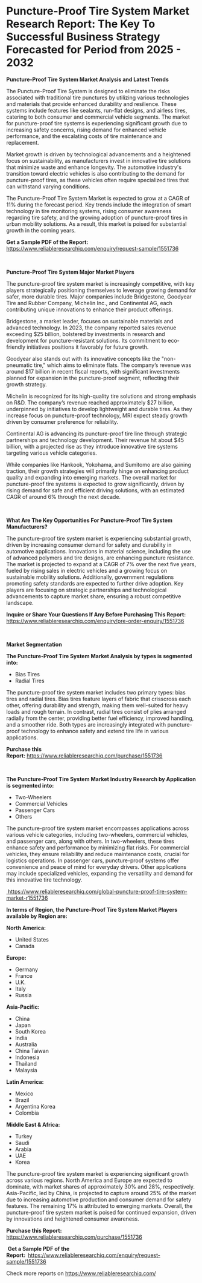 <p><h1>Puncture-Proof Tire System Market Research Report: The Key To Successful Business Strategy Forecasted for Period from 2025 - 2032</h1></p><p><strong>Puncture-Proof Tire System Market Analysis and Latest Trends</strong></p>
<p><p>The Puncture-Proof Tire System is designed to eliminate the risks associated with traditional tire punctures by utilizing various technologies and materials that provide enhanced durability and resilience. These systems include features like sealants, run-flat designs, and airless tires, catering to both consumer and commercial vehicle segments. The market for puncture-proof tire systems is experiencing significant growth due to increasing safety concerns, rising demand for enhanced vehicle performance, and the escalating costs of tire maintenance and replacement.</p><p>Market growth is driven by technological advancements and a heightened focus on sustainability, as manufacturers invest in innovative tire solutions that minimize waste and enhance longevity. The automotive industry's transition toward electric vehicles is also contributing to the demand for puncture-proof tires, as these vehicles often require specialized tires that can withstand varying conditions.</p><p>The Puncture-Proof Tire System Market is expected to grow at a CAGR of 11% during the forecast period. Key trends include the integration of smart technology in tire monitoring systems, rising consumer awareness regarding tire safety, and the growing adoption of puncture-proof tires in urban mobility solutions. As a result, this market is poised for substantial growth in the coming years.</p></p>
<p><strong>Get a Sample PDF of the Report:&nbsp;</strong> <a href="https://www.reliableresearchiq.com/enquiry/request-sample/1551736?utm_campaign=2224&utm_medium=2&utm_source=Github&utm_content=ia&utm_term=01022025&utm_id=puncture-proof-tire-system">https://www.reliableresearchiq.com/enquiry/request-sample/1551736</a></p>
<p>&nbsp;</p>
<p><strong>Puncture-Proof Tire System Major Market Players</strong></p>
<p><p>The puncture-proof tire system market is increasingly competitive, with key players strategically positioning themselves to leverage growing demand for safer, more durable tires. Major companies include Bridgestone, Goodyear Tire and Rubber Company, Michelin Inc., and Continental AG, each contributing unique innovations to enhance their product offerings.</p><p>Bridgestone, a market leader, focuses on sustainable materials and advanced technology. In 2023, the company reported sales revenue exceeding $25 billion, bolstered by investments in research and development for puncture-resistant solutions. Its commitment to eco-friendly initiatives positions it favorably for future growth.</p><p>Goodyear also stands out with its innovative concepts like the "non-pneumatic tire," which aims to eliminate flats. The company’s revenue was around $17 billion in recent fiscal reports, with significant investments planned for expansion in the puncture-proof segment, reflecting their growth strategy.</p><p>Michelin is recognized for its high-quality tire solutions and strong emphasis on R&D. The company’s revenue reached approximately $27 billion, underpinned by initiatives to develop lightweight and durable tires. As they increase focus on puncture-proof technology, MRI expect steady growth driven by consumer preference for reliability.</p><p>Continental AG is advancing its puncture-proof tire line through strategic partnerships and technology development. Their revenue hit about $45 billion, with a projected rise as they introduce innovative tire systems targeting various vehicle categories.</p><p>While companies like Hankook, Yokohama, and Sumitomo are also gaining traction, their growth strategies will primarily hinge on enhancing product quality and expanding into emerging markets. The overall market for puncture-proof tire systems is expected to grow significantly, driven by rising demand for safe and efficient driving solutions, with an estimated CAGR of around 6% through the next decade.</p></p>
<p>&nbsp;</p>
<p><strong>What Are The Key Opportunities For Puncture-Proof Tire System Manufacturers?</strong></p>
<p><p>The puncture-proof tire system market is experiencing substantial growth, driven by increasing consumer demand for safety and durability in automotive applications. Innovations in material science, including the use of advanced polymers and tire designs, are enhancing puncture resistance. The market is projected to expand at a CAGR of 7% over the next five years, fueled by rising sales in electric vehicles and a growing focus on sustainable mobility solutions. Additionally, government regulations promoting safety standards are expected to further drive adoption. Key players are focusing on strategic partnerships and technological advancements to capture market share, ensuring a robust competitive landscape.</p></p>
<p><strong>Inquire or Share Your Questions If Any Before Purchasing This Report:</strong> <a href="https://www.reliableresearchiq.com/enquiry/pre-order-enquiry/1551736?utm_campaign=2224&utm_medium=2&utm_source=Github&utm_content=ia&utm_term=01022025&utm_id=puncture-proof-tire-system">https://www.reliableresearchiq.com/enquiry/pre-order-enquiry/1551736</a></p>
<p>&nbsp;</p>
<p><strong>Market Segmentation</strong></p>
<p><strong>The Puncture-Proof Tire System Market Analysis by types is segmented into:</strong></p>
<p><ul><li>Bias Tires</li><li>Radial Tires</li></ul></p>
<p><p>The puncture-proof tire system market includes two primary types: bias tires and radial tires. Bias tires feature layers of fabric that crisscross each other, offering durability and strength, making them well-suited for heavy loads and rough terrain. In contrast, radial tires consist of plies arranged radially from the center, providing better fuel efficiency, improved handling, and a smoother ride. Both types are increasingly integrated with puncture-proof technology to enhance safety and extend tire life in various applications.</p></p>
<p><strong>Purchase this Report:&nbsp;</strong><a href="https://www.reliableresearchiq.com/purchase/1551736?utm_campaign=2224&utm_medium=2&utm_source=Github&utm_content=ia&utm_term=01022025&utm_id=puncture-proof-tire-system">https://www.reliableresearchiq.com/purchase/1551736</a></p>
<p>&nbsp;</p>
<p><strong>The Puncture-Proof Tire System Market Industry Research by Application is segmented into:</strong></p>
<p><ul><li>Two-Wheelers</li><li>Commercial Vehicles</li><li>Passenger Cars</li><li>Others</li></ul></p>
<p><p>The puncture-proof tire system market encompasses applications across various vehicle categories, including two-wheelers, commercial vehicles, and passenger cars, along with others. In two-wheelers, these tires enhance safety and performance by minimizing flat risks. For commercial vehicles, they ensure reliability and reduce maintenance costs, crucial for logistics operations. In passenger cars, puncture-proof systems offer convenience and peace of mind for everyday drivers. Other applications may include specialized vehicles, expanding the versatility and demand for this innovative tire technology.</p></p>
<p><a href="https://www.reliableresearchiq.com/global-puncture-proof-tire-system-market-r1551736?utm_campaign=2224&utm_medium=2&utm_source=Github&utm_content=ia&utm_term=01022025&utm_id=puncture-proof-tire-system">&nbsp;https://www.reliableresearchiq.com/global-puncture-proof-tire-system-market-r1551736</a></p>
<p><strong>In terms of Region, the Puncture-Proof Tire System Market Players available by Region are:</strong></p>
<p>
    <p> <strong> North America: </strong>
        <ul>
            <li>United States</li>
            <li>Canada</li>
        </ul>
        </p> 
    <p> <strong> Europe: </strong>
        <ul>
            <li>Germany</li>
            <li>France</li>
            <li>U.K.</li>
            <li>Italy</li>
            <li>Russia</li>
        </ul>
        </p> 
    <p> <strong> Asia-Pacific: </strong>
        <ul>
            <li>China</li>
            <li>Japan</li>
            <li>South Korea</li>
            <li>India</li>
            <li>Australia</li>
            <li>China Taiwan</li>
            <li>Indonesia</li>
            <li>Thailand</li>
            <li>Malaysia</li>
        </ul>
        </p> 
    <p> <strong> Latin America: </strong>
        <ul>
            <li>Mexico</li>
            <li>Brazil</li>
            <li>Argentina Korea</li>
            <li>Colombia</li>
        </ul>
        </p> 
    <p> <strong> Middle East & Africa: </strong>
        <ul>
            <li>Turkey</li>
            <li>Saudi</li>
            <li>Arabia</li>
            <li>UAE</li>
            <li>Korea</li>
        </ul>
    </p>
    </p>
<p><p>The puncture-proof tire system market is experiencing significant growth across various regions. North America and Europe are expected to dominate, with market shares of approximately 30% and 28%, respectively. Asia-Pacific, led by China, is projected to capture around 25% of the market due to increasing automotive production and consumer demand for safety features. The remaining 17% is attributed to emerging markets. Overall, the puncture-proof tire system market is poised for continued expansion, driven by innovations and heightened consumer awareness.</p></p>
<p><strong>Purchase this Report: </strong><a href="https://www.reliableresearchiq.com/purchase/1551736?utm_campaign=2224&utm_medium=2&utm_source=Github&utm_content=ia&utm_term=01022025&utm_id=puncture-proof-tire-system">https://www.reliableresearchiq.com/purchase/1551736</a></p>
<p>&nbsp;<strong>Get a Sample PDF of the Report:&nbsp;&nbsp;</strong><a href="https://www.reliableresearchiq.com/enquiry/request-sample/1551736?utm_campaign=2224&utm_medium=2&utm_source=Github&utm_content=ia&utm_term=01022025&utm_id=puncture-proof-tire-system">https://www.reliableresearchiq.com/enquiry/request-sample/1551736</a></p>
<p><strong></strong></p>
<p>Check more reports on <a href="https://www.reliableresearchiq.com/?utm_campaign=2224&utm_medium=2&utm_source=Github&utm_content=ia&utm_term=01022025&utm_id=puncture-proof-tire-system">https://www.reliableresearchiq.com/</a></p>